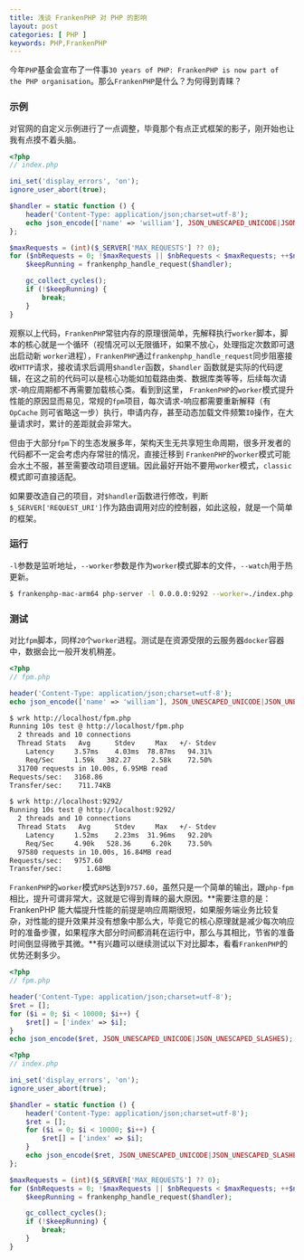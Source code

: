 ```yaml
---
title: 浅谈 FrankenPHP 对 PHP 的影响
layout: post
categories: [ PHP ]
keywords: PHP,FrankenPHP
---
```


今年`PHP`基金会宣布了一件事`30 years of PHP: FrankenPHP is now part of the PHP organisation`。那么`FrankenPHP`是什么？为何得到青睐？

### 示例

对官网的自定义示例进行了一点调整，毕竟那个有点正式框架的影子，刚开始也让我有点摸不着头脑。

```php
<?php
// index.php

ini_set('display_errors', 'on');
ignore_user_abort(true);

$handler = static function () {
    header('Content-Type: application/json;charset=utf-8');
    echo json_encode(['name' => 'william'], JSON_UNESCAPED_UNICODE|JSON_UNESCAPED_SLASHES);
};

$maxRequests = (int)($_SERVER['MAX_REQUESTS'] ?? 0);
for ($nbRequests = 0; !$maxRequests || $nbRequests < $maxRequests; ++$nbRequests) {
    $keepRunning = frankenphp_handle_request($handler);

    gc_collect_cycles();
    if (!$keepRunning) {
        break;
    }
}
```

观察以上代码，`FrankenPHP`常驻内存的原理很简单，先解释执行`worker`脚本，脚本的核心就是一个循环（视情况可以无限循环，如果不放心，处理指定次数即可退出启动新
`worker`进程），`FrankenPHP`通过`frankenphp_handle_request`同步阻塞接收`HTTP`请求，接收请求后调用`$handler`函数，`$handler`
函数就是实际的代码逻辑，在这之前的代码可以是核心功能如加载路由类、数据库类等等，后续每次请求-响应周期都不再需要加载核心类。看到到这里，
`FrankenPHP`的`worker`模式提升性能的原因显而易见，常规的`fpm`项目，每次请求-响应都需要重新解释（有`OpCache`
则可省略这一步）执行，申请内存，甚至动态加载文件频繁`IO`操作，在大量请求时，累计的差距就会非常大。

但由于大部分`fpm`下的生态发展多年，架构天生无共享短生命周期，很多开发者的代码都不一定会考虑内存常驻的情况，直接迁移到
`FrankenPHP`的`worker`模式可能会水土不服，甚至需要改动项目逻辑。因此最好开始不要用`worker`模式，`classic`模式即可直接适配。

如果要改造自己的项目，对`$handler`函数进行修改，判断`$_SERVER['REQUEST_URI']`作为路由调用对应的控制器，如此这般，就是一个简单的框架。

### 运行

`-l`参数是监听地址，`--worker`参数是作为`worker`模式脚本的文件，`--watch`用于热更新。

```bash
$ frankenphp-mac-arm64 php-server -l 0.0.0.0:9292 --worker=./index.php,20 --watch ./index.php
```

### 测试

对比`fpm`脚本，同样`20`个`worker`进程。测试是在资源受限的云服务器`docker`容器中，数据会比一般开发机稍差。

```php
<?php
// fpm.php

header('Content-Type: application/json;charset=utf-8');
echo json_encode(['name' => 'william'], JSON_UNESCAPED_UNICODE|JSON_UNESCAPED_SLASHES);
```

```bash
$ wrk http://localhost/fpm.php
Running 10s test @ http://localhost/fpm.php
  2 threads and 10 connections
  Thread Stats   Avg      Stdev     Max   +/- Stdev
    Latency     3.57ms    4.03ms  78.87ms   94.31%
    Req/Sec     1.59k   382.27     2.58k    72.50%
  31700 requests in 10.00s, 6.95MB read
Requests/sec:   3168.86
Transfer/sec:    711.74KB

$ wrk http://localhost:9292/
Running 10s test @ http://localhost:9292/
  2 threads and 10 connections
  Thread Stats   Avg      Stdev     Max   +/- Stdev
    Latency     1.52ms    2.23ms  31.96ms   92.20%
    Req/Sec     4.90k   528.36     6.20k    73.50%
  97580 requests in 10.00s, 16.84MB read
Requests/sec:   9757.60
Transfer/sec:      1.68MB
```

`FrankenPHP`的`worker`模式`RPS`达到`9757.60`，虽然只是一个简单的输出，跟`php-fpm`
相比，提升可谓非常大，这就是它得到青睐的最大原因。**需要注意的是：FrankenPHP 能大幅提升性能的前提是响应周期很短，如果服务端业务比较复杂，对性能的提升效果并没有想象中那么大，毕竟它的核心原理就是减少每次响应时的准备步骤，如果程序大部分时间都消耗在运行中，那么与其相比，节省的准备时间倒显得微乎其微。**有兴趣可以继续测试以下对比脚本，看看`FrankenPHP`的优势还剩多少。

```php
<?php
// fpm.php

header('Content-Type: application/json;charset=utf-8');
$ret = [];
for ($i = 0; $i < 10000; $i++) {
	$ret[] = ['index' => $i];
}
echo json_encode($ret, JSON_UNESCAPED_UNICODE|JSON_UNESCAPED_SLASHES);
```

```php
<?php
// index.php

ini_set('display_errors', 'on');
ignore_user_abort(true);

$handler = static function () {
    header('Content-Type: application/json;charset=utf-8');
	$ret = [];
	for ($i = 0; $i < 10000; $i++) {
		$ret[] = ['index' => $i];
	}
    echo json_encode($ret, JSON_UNESCAPED_UNICODE|JSON_UNESCAPED_SLASHES);
};

$maxRequests = (int)($_SERVER['MAX_REQUESTS'] ?? 0);
for ($nbRequests = 0; !$maxRequests || $nbRequests < $maxRequests; ++$nbRequests) {
    $keepRunning = frankenphp_handle_request($handler);

    gc_collect_cycles();
    if (!$keepRunning) {
        break;
    }
}
```
